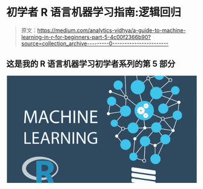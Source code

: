 # 初学者 R 语言机器学习指南:逻辑回归

> 原文：<https://medium.com/analytics-vidhya/a-guide-to-machine-learning-in-r-for-beginners-part-5-4c00f2366b90?source=collection_archive---------0----------------------->

## 这是我的 R 语言机器学习初学者系列的第 5 部分

![](img/f8e06386d06ca3b42ff458b35d3dbf86.png)